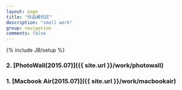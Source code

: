 ```yaml
---
layout: page
title: "作品模仿区"
description: "small work"
group: navigation
comments: false
---
```

{% include JB/setup %}

### 2. [PhotoWall(2015.07)]({{ site.url }}/work/photowall) <a href="https://github.com/whatwewant/PhotoWall" target="_blank" title="Github"><i class="icon-large icon-fixed-width icon-github"></i></a>

### 1. [Macbook Air(2015.07)]({{ site.url }}/work/macbookair) <a href="https://github.com/{{ site.author.github }}/MacBookAir" target="_blank" title="Github"><i class="icon-large icon-fixed-width icon-github"></i></a>
